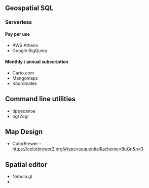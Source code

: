 
## Geospatial SQL



### Serverless

#### Pay per use
* AWS Athena
* Google BigQuery


#### Monthly / annual subscription

* Carto.com
* Mangomaps 
* Koordinates


## Command line utilities
* tippecanoe
* ogr2ogr

## Map Design 
* ColorBrewer - https://colorbrewer2.org/#type=sequential&scheme=BuGn&n=3

## Spatial editor
* Nebula.gl
* 
